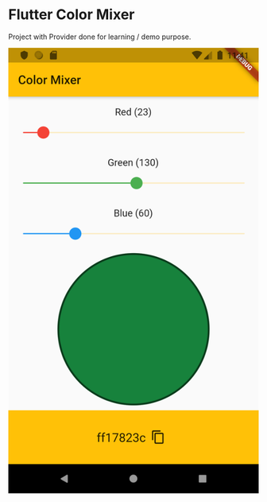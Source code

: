 # Flutter Color Mixer

Project with Provider done for learning / demo purpose.

![Alt text](assets/app_screenshot.png "App screenshot")